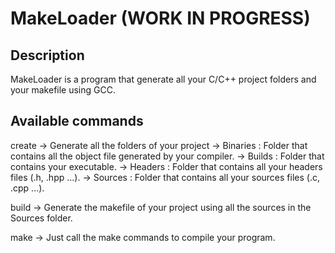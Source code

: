 # MakeLoader (WORK IN PROGRESS)

## Description

MakeLoader is a program that generate all your C/C++ project folders and your makefile
using GCC.

## Available commands

create -> Generate all the folders of your project 
       -> Binaries : Folder that contains all the object file generated by your compiler.
       -> Builds : Folder that contains your executable.
       -> Headers : Folder that contains all your headers files (.h, .hpp ...).
       -> Sources : Folder that contains all your sources files (.c, .cpp ...).

build -> Generate the makefile of your project using all the sources in the Sources folder.

make -> Just call the make commands to compile your program.
